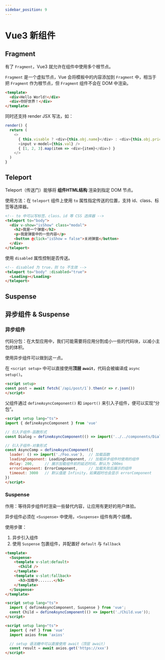 ```yaml
---
sidebar_position: 9
---
```


# Vue3 新组件

## Fragment

有了 `Fragment`，Vue3 就允许在组件中使用多个根节点。

`Fragment` 是一个虚拟节点，Vue 会将模板中的内容添加到 `Fragment` 中，相当于把 `Fragment` 作为根节点，但 `Fragment` 组件不会在 DOM 中渲染。

```html
<template>
  <div>Hello World!</div>
  <div>你好世界！</div>
</template>
```

同时还支持 render JSX 写法，如：

```js
render() {
  return (
    <>
      { this.visable ? <div>{this.obj.name}</div> : <div>{this.obj.price}</div> }
      <input v-model={this.val} />
      { [1, 2, 3].map(item => <div>{item}</div>) }
    </>
  )
}
```

## Teleport

Teleport（传送门）能够将 **组件HTML结构** 渲染到指定 DOM 节点。

使用方法：在 `teleport` 组件上使用 `to` 属性指定传送的位置，支持 id、class、标签等选择器。

```html
<!-- to 中可以写标签、class、id 等 CSS 选择器 -->
<teleport to="body">
  <div v-show="isShow" class="modal">
    <h2>我是一个弹窗</h2>
    <p>我是弹窗中的一些内容</p>
    <button @click="isShow = false">关闭弹窗</button>
  </div>
</teleport>
```

使用 `disabled` 属性控制是否传送。

```html
<!-- disabled 为 true，则 to 不生效 -->
<teleport to="body" :disabled="true">
  <Loading></Loading>
</teleport>
```

## Suspense

## 异步组件 & Suspense

### 异步组件

代码分包：在大型应用中，我们可能需要将应用分割成小一些的代码块，以减小主包的体积。

使用异步组件可以做到这一点。

在 `<script setup>` 中可以直接使用**顶层 `await`**，代码会被编译成 `async setup()`。

```html
<script setup>
const post = await fetch(`/api/post/1`).then(r => r.json())
</script>
```

父组件通过 `defineAsyncComponent()` 和 `import()` 来引入子组件，便可以实现“分包”。

```html title="父组件"
<script setup lang="ts">
import { defineAsyncComponent } from 'vue'

// 引入子组件-函数形式
const Dialog = defineAsyncComponent(() => import('../../components/Dialog/index.vue'))

// 引入子组件-对象形式
const AsyncComp = defineAsyncComponent({
  loader: () => import('./Foo.vue'),  // 加载函数
  loadingComponent: LoadingComponent, // 加载异步组件时使用的组件
  delay: 200,     // 展示加载组件前的延迟时间，默认为 200ms
  errorComponent: ErrorComponent,     // 加载失败后展示的组件
  timeout: 3000   // 默认值是 Infinity，如果超时也会显示 errorComponent
})
</script>
```

### Suspense

作用：等待异步组件时渲染一些替代内容，让应用有更好的用户体验。

异步组件必须在 `<Suspense>` 中使用，`<Suspense>` 组件有两个插槽。

使用步骤：
1. 异步引入组件
2. 使用 `Suspense` 包裹组件，并配置好 `default` 与 `fallback`

```html
<template>
  <Suspense>
    <template v-slot:default>
      <Child />
    </template>
    <template v-slot:fallback>
      <h3>加载中.......</h3>
    </template>
  </Suspense>
</template>

<script setup lang="ts">
  import { defineAsyncComponent, Suspense } from 'vue';
  const Child = defineAsyncComponent(() => import('./Child.vue'));  
</script>
```

```html title="Child 组件中含有异步任务"
<script setup lang="ts">
  import { ref } from 'vue'
  import axios from 'axios'

  // setup 语法糖中可以直接使用 await（顶层 await）
  const result = await axios.get('https://xxx')
</script>
```
